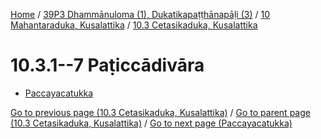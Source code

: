 
[Home](/) / [39P3 Dhammānuloma (1), Dukatikapaṭṭhānapāḷi (3)](../...md) / [10 Mahantaraduka, Kusalattika](...md) / [10.3 Cetasikaduka, Kusalattika](../39P3/10/10.3.md)

# 10.3.1--7 Paṭiccādivāra

* [Paccayacatukka](10.3.1--7/Paccayacatukka.md)

[Go to previous page (10.3 Cetasikaduka, Kusalattika)](../39P3/10/10.3.md) / [Go to parent page (10.3 Cetasikaduka, Kusalattika)](../39P3/10/10.3.md) / [Go to next page (Paccayacatukka)](10.3.1--7/Paccayacatukka.md)


